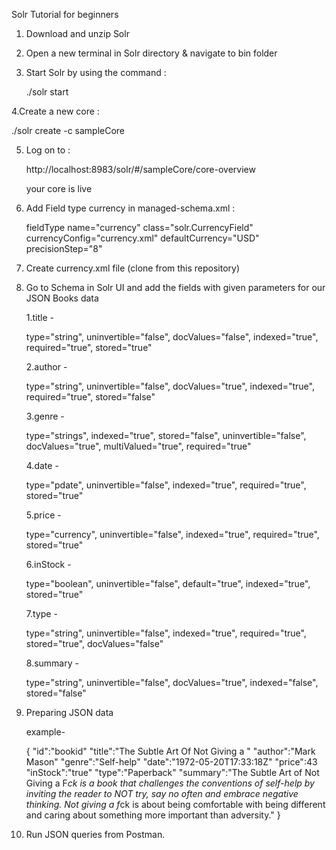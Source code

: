 Solr Tutorial for beginners

1. Download and unzip Solr
 
2. Open a new terminal in Solr directory & navigate to bin folder
 
3. Start Solr by using the command :
 
    ./solr start
    
4.Create a new core :

  ./solr create -c sampleCore 
  
5. Log on to :

   http://localhost:8983/solr/#/sampleCore/core-overview
   
   your core is live
   
6. Add Field type currency in managed-schema.xml :

   fieldType name="currency" class="solr.CurrencyField" currencyConfig="currency.xml" defaultCurrency="USD" precisionStep="8"
   
7. Create currency.xml file (clone from this repository)
    
8. Go to Schema in Solr UI and add the fields with given parameters for our JSON Books data

    1.title -
	
	 type="string", uninvertible="false", docValues="false", indexed="true", required="true", stored="true"

    2.author - 

	type="string", uninvertible="false", docValues="true", indexed="true", required="true", stored="false"

    3.genre -

	 type="strings", indexed="true", stored="false", uninvertible="false", docValues="true", multiValued="true", required="true"

    4.date -

	 type="pdate", uninvertible="false", indexed="true", required="true", stored="true"

    5.price -

	 type="currency", uninvertible="false", indexed="true", required="true", stored="true"

    6.inStock - 

	type="boolean", uninvertible="false", default="true", indexed="true", stored="true"

    7.type -  

	type="string", uninvertible="false", indexed="true", required="true", stored="true", docValues="false"

    8.summary - 

	type="string", uninvertible="false", docValues="true", indexed="false", stored="false" 

9. Preparing JSON data

	example-

	{
		"id":"bookid"
		"title":"The Subtle Art Of Not Giving a "
		"author":"Mark Mason"
		"genre":"Self-help"
		"date":"1972-05-20T17:33:18Z"
		"price":43
		"inStock":"true"
		"type":"Paperback"
		"summary":"The Subtle Art of Not Giving a F*ck is a book that challenges the conventions of self-help by inviting the reader to NOT try, say no often 			and embrace negative thinking. Not giving a f*ck is about being comfortable with being different and caring about something more important 			than adversity."
	}

10. Run JSON queries from Postman.
	

    

